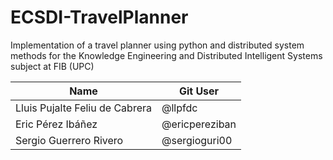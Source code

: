 # ECSDI-TravelPlanner

Implementation of a travel planner using python and distributed system methods for the Knowledge Engineering and Distributed Intelligent Systems subject at FIB (UPC)

| Name                             |  Git User    |
| ------------------------------- |  ----------- |
| Lluis Pujalte Feliu de Cabrera  |  @llpfdc     | 
| Eric Pérez Ibáñez               |  @ericpereziban   | 
| Sergio Guerrero Rivero          |  @sergioguri00    | 
